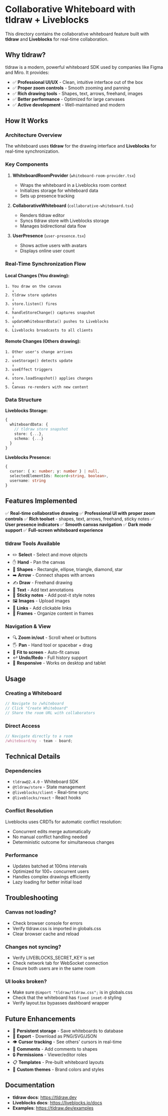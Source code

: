 # Collaborative Whiteboard with tldraw + Liveblocks

This directory contains the collaborative whiteboard feature built with **tldraw** and **Liveblocks** for real-time collaboration.

## Why tldraw?

tldraw is a modern, powerful whiteboard SDK used by companies like Figma and Miro. It provides:

- ✅ **Professional UI/UX** - Clean, intuitive interface out of the box
- ✅ **Proper zoom controls** - Smooth zooming and panning
- ✅ **Rich drawing tools** - Shapes, text, arrows, freehand, images
- ✅ **Better performance** - Optimized for large canvases
- ✅ **Active development** - Well-maintained and modern

## How It Works

### Architecture Overview

The whiteboard uses **tldraw** for the drawing interface and **Liveblocks** for real-time synchronization.

### Key Components

1. **WhiteboardRoomProvider** (`whiteboard-room-provider.tsx`)

   - Wraps the whiteboard in a Liveblocks room context
   - Initializes storage for whiteboard data
   - Sets up presence tracking

2. **CollaborativeWhiteboard** (`collaborative-whiteboard.tsx`)

   - Renders tldraw editor
   - Syncs tldraw store with Liveblocks storage
   - Manages bidirectional data flow

3. **UserPresence** (`user-presence.tsx`)
   - Shows active users with avatars
   - Displays online user count

### Real-Time Synchronization Flow

#### **Local Changes (You drawing):**

```
1. You draw on the canvas
   ↓
2. tldraw store updates
   ↓
3. store.listen() fires
   ↓
4. handleStoreChange() captures snapshot
   ↓
5. updateWhiteboardData() pushes to Liveblocks
   ↓
6. Liveblocks broadcasts to all clients
```

#### **Remote Changes (Others drawing):**

```
1. Other user's change arrives
   ↓
2. useStorage() detects update
   ↓
3. useEffect triggers
   ↓
4. store.loadSnapshot() applies changes
   ↓
5. Canvas re-renders with new content
```

### Data Structure

**Liveblocks Storage:**

```typescript
{
  whiteboardData: {
    // tldraw store snapshot
    store: {...},
    schema: {...}
  }
}
```

**Liveblocks Presence:**

```typescript
{
  cursor: { x: number; y: number } | null,
  selectedElementIds: Record<string, boolean>,
  username: string
}
```

## Features Implemented

✅ **Real-time collaborative drawing**
✅ **Professional UI with proper zoom controls**
✅ **Rich toolset** - shapes, text, arrows, freehand, sticky notes
✅ **User presence indicators**
✅ **Smooth canvas navigation**
✅ **Dark mode support**
✅ **Full-screen whiteboard experience**

### tldraw Tools Available

- ✏️ **Select** - Select and move objects
- ✋ **Hand** - Pan the canvas
- 📐 **Shapes** - Rectangle, ellipse, triangle, diamond, star
- ➡️ **Arrow** - Connect shapes with arrows
- ✍️ **Draw** - Freehand drawing
- 📝 **Text** - Add text annotations
- 📌 **Sticky notes** - Add post-it style notes
- 🖼️ **Images** - Upload images
- 🔗 **Links** - Add clickable links
- 📐 **Frames** - Organize content in frames

### Navigation & View

- 🔍 **Zoom in/out** - Scroll wheel or buttons
- 🖐️ **Pan** - Hand tool or spacebar + drag
- 🎯 **Fit to screen** - Auto-fit canvas
- ↩️ **Undo/Redo** - Full history support
- 📱 **Responsive** - Works on desktop and tablet

## Usage

### Creating a Whiteboard

```typescript
// Navigate to /whiteboard
// Click "Create Whiteboard"
// Share the room URL with collaborators
```

### Direct Access

```typescript
// Navigate directly to a room
/whiteboard/my - team - board;
```

## Technical Details

### Dependencies

- `tldraw@2.4.0` - Whiteboard SDK
- `@tldraw/store` - State management
- `@liveblocks/client` - Real-time sync
- `@liveblocks/react` - React hooks

### Conflict Resolution

Liveblocks uses CRDTs for automatic conflict resolution:

- Concurrent edits merge automatically
- No manual conflict handling needed
- Deterministic outcome for simultaneous changes

### Performance

- Updates batched at 100ms intervals
- Optimized for 100+ concurrent users
- Handles complex drawings efficiently
- Lazy loading for better initial load

## Troubleshooting

### Canvas not loading?

- Check browser console for errors
- Verify tldraw.css is imported in globals.css
- Clear browser cache and reload

### Changes not syncing?

- Verify LIVEBLOCKS_SECRET_KEY is set
- Check network tab for WebSocket connection
- Ensure both users are in the same room

### UI looks broken?

- Make sure `@import "tldraw/tldraw.css";` is in globals.css
- Check that the whiteboard has `fixed inset-0` styling
- Verify layout.tsx bypasses dashboard wrapper

## Future Enhancements

- 💾 **Persistent storage** - Save whiteboards to database
- 📸 **Export** - Download as PNG/SVG/JSON
- 👁️ **Cursor tracking** - See others' cursors in real-time
- 💬 **Comments** - Add comments to shapes
- 🔒 **Permissions** - Viewer/editor roles
- 📋 **Templates** - Pre-built whiteboard layouts
- 🎨 **Custom themes** - Brand colors and styles

## Documentation

- **tldraw docs**: https://tldraw.dev
- **Liveblocks docs**: https://liveblocks.io/docs
- **Examples**: https://tldraw.dev/examples
